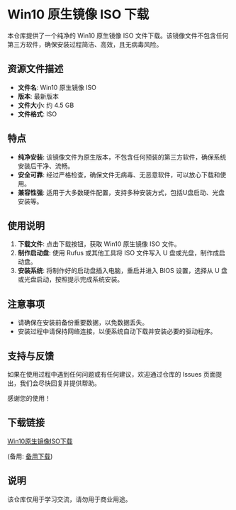 # Win10 原生镜像 ISO 下载

本仓库提供了一个纯净的 Win10 原生镜像 ISO 文件下载。该镜像文件不包含任何第三方软件，确保安装过程简洁、高效，且无病毒风险。

## 资源文件描述

- **文件名**: Win10 原生镜像 ISO
- **版本**: 最新版本
- **文件大小**: 约 4.5 GB
- **文件格式**: ISO

## 特点

- **纯净安装**: 该镜像文件为原生版本，不包含任何预装的第三方软件，确保系统安装后干净、流畅。
- **安全可靠**: 经过严格检查，确保文件无病毒、无恶意软件，可以放心下载和使用。
- **兼容性强**: 适用于大多数硬件配置，支持多种安装方式，包括U盘启动、光盘安装等。

## 使用说明

1. **下载文件**: 点击下载按钮，获取 Win10 原生镜像 ISO 文件。
2. **制作启动盘**: 使用 Rufus 或其他工具将 ISO 文件写入 U 盘或光盘，制作成启动盘。
3. **安装系统**: 将制作好的启动盘插入电脑，重启并进入 BIOS 设置，选择从 U 盘或光盘启动，按照提示完成系统安装。

## 注意事项

- 请确保在安装前备份重要数据，以免数据丢失。
- 安装过程中请保持网络连接，以便系统自动下载并安装必要的驱动程序。

## 支持与反馈

如果在使用过程中遇到任何问题或有任何建议，欢迎通过仓库的 Issues 页面提出，我们会尽快回复并提供帮助。

感谢您的使用！

## 下载链接
[Win10原生镜像ISO下载](https://pan.quark.cn/s/584468b61f4c) 

(备用: [备用下载](https://pan.baidu.com/s/1Ry2BoY-wNhxAQqnkF-uxGw?pwd=1234))

## 说明

该仓库仅用于学习交流，请勿用于商业用途。

